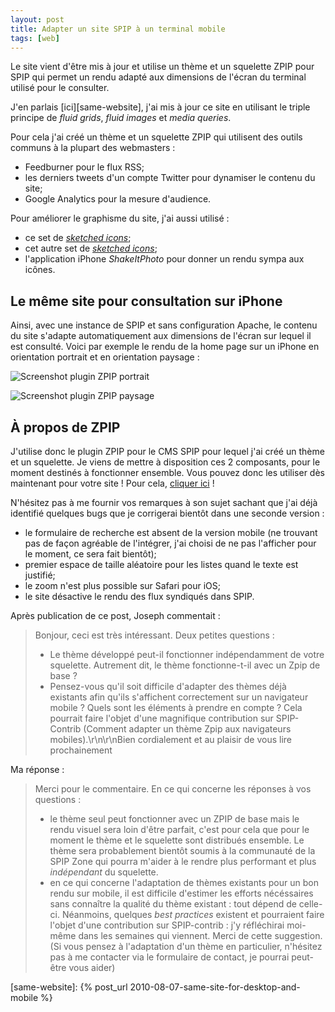 ```yaml
---
layout: post
title: Adapter un site SPIP à un terminal mobile
tags: [web]
---
```


Le site vient d'être mis à jour et utilise un thème et un squelette ZPIP pour
SPIP qui permet un rendu adapté aux dimensions de l'écran du terminal utilisé
pour le consulter.

J'en parlais [ici][same-website], j'ai mis à jour ce site en utilisant le triple
principe de _fluid grids_, _fluid images_ et _media queries_.

Pour cela j'ai créé un thème et un squelette ZPIP qui utilisent des outils
communs à la plupart des webmasters :

- Feedburner pour le flux RSS;
- les derniers tweets d'un compte Twitter pour dynamiser le contenu du site;
- Google Analytics pour la mesure d'audience.

Pour améliorer le graphisme du site, j'ai aussi utilisé :

- ce set de
  [_sketched icons_](http://www.charfishdesign.com/goodies/19-free-hand-drawn-sketch-icons/);
- cet autre set de
  [_sketched icons_](http://www.webdesignerdepot.com/2009/04/24-free-exclusive-vector-icons-handy/);
- l'application iPhone _ShakeItPhoto_ pour donner un rendu sympa aux icônes.

## Le même site pour consultation sur iPhone

Ainsi, avec une instance de SPIP et sans configuration Apache, le contenu du
site s'adapte automatiquement aux dimensions de l'écran sur lequel il est
consulté. Voici par exemple le rendu de la home page sur un iPhone en
orientation portrait et en orientation paysage :

![Screenshot plugin ZPIP portrait](../../assets/images/screenshot-zpip-1.png)

![Screenshot plugin ZPIP paysage](../../assets/images/screenshot-zpip-2.png)

## À propos de ZPIP

J'utilise donc le plugin ZPIP pour le CMS SPIP pour lequel j'ai créé un thème et
un squelette. Je viens de mettre à disposition ces 2 composants, pour le moment
destinés à fonctionner ensemble. Vous pouvez donc les utiliser dès maintenant
pour votre site ! Pour cela,
[cliquer ici](http://code.google.com/p/mfgridformobile/) !

N'hésitez pas à me fournir vos remarques à son sujet sachant que j'ai déjà
identifié quelques bugs que je corrigerai bientôt dans une seconde version :

- le formulaire de recherche est absent de la version mobile (ne trouvant pas de
  façon agréable de l'intégrer, j'ai choisi de ne pas l'afficher pour le moment,
  ce sera fait bientôt);
- premier espace de taille aléatoire pour les listes quand le texte est
  justifié;
- le zoom n'est plus possible sur Safari pour iOS;
- le site désactive le rendu des flux syndiqués dans SPIP.

Après publication de ce post, Joseph commentait :

> Bonjour, ceci est très intéressant. Deux petites questions :
>
> - Le thème développé peut-il fonctionner indépendamment de votre squelette.
>   Autrement dit, le thème fonctionne-t-il avec un Zpip de base ?
> - Pensez-vous qu'il soit difficile d'adapter des thèmes déjà existants afin
>   qu'ils s'affichent correctement sur un navigateur mobile ? Quels sont les
>   éléments à prendre en compte ? Cela pourrait faire l'objet d'une magnifique
>   contribution sur SPIP-Contrib (Comment adapter un thème Zpip aux navigateurs
>   mobiles).\r\n\r\nBien cordialement et au plaisir de vous lire prochainement

Ma réponse :

> Merci pour le commentaire. En ce qui concerne les réponses à vos questions :
>
> - le thème seul peut fonctionner avec un ZPIP de base mais le rendu visuel
>   sera loin d'être parfait, c'est pour cela que pour le moment le thème et le
>   squelette sont distribués ensemble. Le thème sera probablement bientôt
>   soumis à la communauté de la SPIP Zone qui pourra m'aider à le rendre plus
>   performant et plus _indépendant_ du squelette.
> - en ce qui concerne l'adaptation de thèmes existants pour un bon rendu sur
>   mobile, il est difficile d'estimer les efforts nécéssaires sans connaître la
>   qualité du thème existant : tout dépend de celle-ci. Néanmoins, quelques
>   _best practices_ existent et pourraient faire l'objet d'une contribution sur
>   SPIP-contrib : j'y réfléchirai moi-même dans les semaines qui viennent.
>   Merci de cette suggestion. (Si vous pensez à l'adaptation d'un thème en
>   particulier, n'hésitez pas à me contacter via le formulaire de contact, je
>   pourrai peut-être vous aider)

[same-website]: {% post_url 2010-08-07-same-site-for-desktop-and-mobile %}
